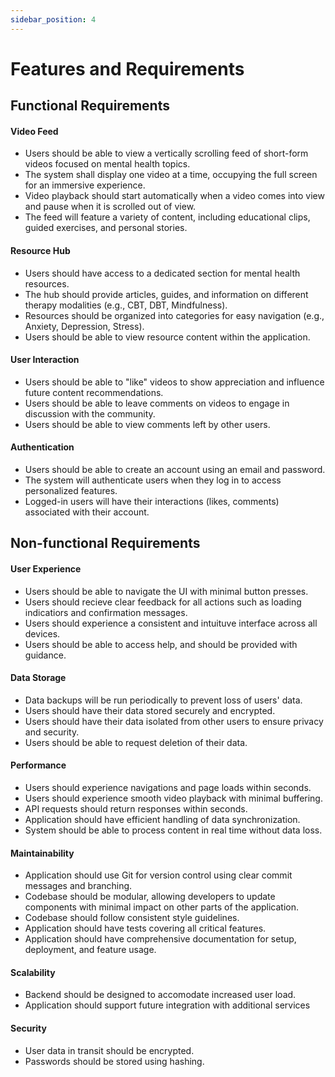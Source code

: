 ```yaml
---
sidebar_position: 4
---
```


# Features and Requirements

## Functional Requirements

#### Video Feed
- Users should be able to view a vertically scrolling feed of short-form videos focused on mental health topics.
- The system shall display one video at a time, occupying the full screen for an immersive experience.
- Video playback should start automatically when a video comes into view and pause when it is scrolled out of view.
- The feed will feature a variety of content, including educational clips, guided exercises, and personal stories.

#### Resource Hub
- Users should have access to a dedicated section for mental health resources.
- The hub should provide articles, guides, and information on different therapy modalities (e.g., CBT, DBT, Mindfulness).
- Resources should be organized into categories for easy navigation (e.g., Anxiety, Depression, Stress).
- Users should be able to view resource content within the application.

#### User Interaction
- Users should be able to "like" videos to show appreciation and influence future content recommendations.
- Users should be able to leave comments on videos to engage in discussion with the community.
- Users should be able to view comments left by other users.

#### Authentication
- Users should be able to create an account using an email and password.
- The system will authenticate users when they log in to access personalized features.
- Logged-in users will have their interactions (likes, comments) associated with their account.

## Non-functional Requirements
#### User Experience
- Users should be able to navigate the UI with minimal button presses.
- Users should recieve clear feedback for all actions such as loading indicatiors and confirmation messages.
- Users should experience a consistent and intuituve interface across all devices.
- Users should be able to access help, and should be provided with guidance.
  
#### Data Storage
- Data backups will be run periodically to prevent loss of users' data.
- Users should have their data stored securely and encrypted.
- Users should have their data isolated from other users to ensure privacy and security.
- Users should be able to request deletion of their data.

#### Performance
- Users should experience navigations and page loads within seconds.
- Users should experience smooth video playback with minimal buffering.
- API requests should return responses within seconds.
- Application should have efficient handling of data synchronization.
- System should be able to process content in real time without data loss.

#### Maintainability
- Application should use Git for version control using clear commit messages and branching.
- Codebase should be modular, allowing developers to update components with minimal impact on other parts of the application.
- Codebase should follow consistent style guidelines.
- Application should have tests covering all critical features.
- Application should have comprehensive documentation for setup, deployment, and feature usage.

#### Scalability
- Backend should be designed to accomodate increased user load.
- Application should support future integration with additional services

#### Security
- User data in transit should be encrypted.
- Passwords should be stored using hashing.

